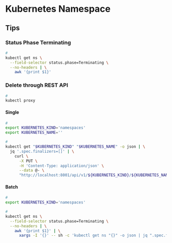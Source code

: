 # Kubernetes Namespace

## Tips

### Status Phase Terminating

```sh
#
kubectl get ns \
  --field-selector status.phase=Terminating \
  --no-headers | \
    awk '{print $1}'
```

### Delete through REST API

```sh
#
kubectl proxy
```

#### Single

```sh
#
export KUBERNETES_KIND='namespaces'
export KUBERNETES_NAME=''

#
kubectl get "$KUBERNETES_KIND" "$KUBERNETES_NAME" -o json | \
  jq '.spec.finalizers=[]' | \
    curl \
      -X PUT \
      -H 'Content-Type: application/json' \
      --data @- \
      "http://localhost:8001/api/v1/${KUBERNETES_KIND}/${KUBERNETES_NAME}/finalize"
```

#### Batch

```sh
#
export KUBERNETES_KIND='namespaces'

#
kubectl get ns \
  --field-selector status.phase=Terminating \
  --no-headers | \
    awk '{print $1}' | \
      xargs -I '{}' -- sh -c 'kubectl get ns "{}" -o json | jq ".spec.finalizers=[]" | curl -X PUT -H "Content-Type: application/json" --data @- "http://localhost:8001/api/v1/${KUBERNETES_KIND}/{}/finalize"'
```
